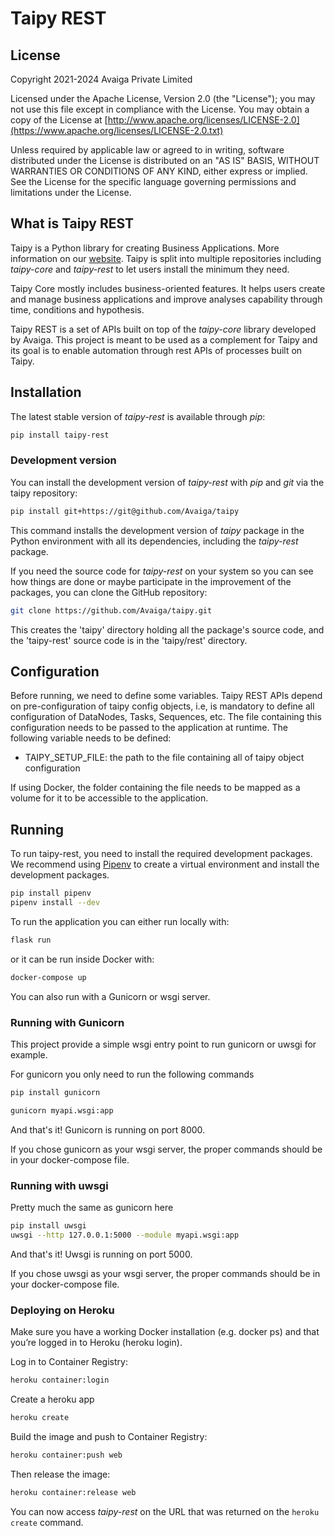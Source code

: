 # Taipy REST

## License

Copyright 2021-2024 Avaiga Private Limited

Licensed under the Apache License, Version 2.0 (the "License"); you may not use this file
except in compliance with the License. You may obtain a copy of the License at
[http://www.apache.org/licenses/LICENSE-2.0](https://www.apache.org/licenses/LICENSE-2.0.txt)

Unless required by applicable law or agreed to in writing, software distributed under the
License is distributed on an "AS IS" BASIS, WITHOUT WARRANTIES OR CONDITIONS OF ANY KIND,
either express or implied. See the License for the specific language governing permissions
and limitations under the License.

## What is Taipy REST

Taipy is a Python library for creating Business Applications. More information on our
[website](https://www.taipy.io). Taipy is split into multiple repositories including
*taipy-core* and *taipy-rest* to let users install the minimum they need.

Taipy Core mostly includes business-oriented
features. It helps users create and manage business applications and improve analyses
capability through time, conditions and hypothesis.

Taipy REST is a set of APIs built on top of the
*taipy-core* library developed by Avaiga. This project is meant to be used as a complement
for Taipy and its goal is to enable automation through rest APIs of processes built
on Taipy.

## Installation

The latest stable version of *taipy-rest* is available through *pip*:
```bash
pip install taipy-rest
```

### Development version

You can install the development version of *taipy-rest* with *pip* and *git* via the taipy repository:
```bash
pip install git+https://git@github.com/Avaiga/taipy
```

This command installs the development version of *taipy* package in the Python environment with all
its dependencies, including the *taipy-rest* package.

If you need the source code for *taipy-rest* on your system so you can see how things are done or
maybe participate in the improvement of the packages, you can clone the GitHub repository:

```bash
git clone https://github.com/Avaiga/taipy.git
```

This creates the 'taipy' directory holding all the package's source code, and the 'taipy-rest'
source code is in the 'taipy/rest' directory.

## Configuration

Before running, we need to define some variables. Taipy REST APIs depend on pre-configuration of taipy config objects,
i.e, is mandatory to define all configuration of DataNodes, Tasks, Sequences, etc. The file containing this
configuration needs to be passed to the application at runtime. The following variable needs to be defined:
 - TAIPY_SETUP_FILE: the path to the file containing all of taipy object configuration

If using Docker, the folder containing the file needs to be mapped as a volume for it to be accessible to the
application.

## Running

To run taipy-rest, you need to install the required development packages.
We recommend using [Pipenv](https://pipenv.pypa.io/en/latest/) to create a virtual environment
and install the development packages.

```bash
pip install pipenv
pipenv install --dev
```

To run the application you can either run locally with:
```bash
flask run
```

or it can be run inside Docker with:
```bash
docker-compose up
```

You can also run with a Gunicorn or wsgi server.

### Running with Gunicorn

This project provide a simple wsgi entry point to run gunicorn or uwsgi for example.

For gunicorn you only need to run the following commands

```bash
pip install gunicorn

gunicorn myapi.wsgi:app
```
And that's it! Gunicorn is running on port 8000.

If you chose gunicorn as your wsgi server, the proper commands should be in your docker-compose file.

### Running with uwsgi

Pretty much the same as gunicorn here

```bash
pip install uwsgi
uwsgi --http 127.0.0.1:5000 --module myapi.wsgi:app
```

And that's it! Uwsgi is running on port 5000.

If you chose uwsgi as your wsgi server, the proper commands should be in your docker-compose file.

### Deploying on Heroku

Make sure you have a working Docker installation (e.g. docker ps) and that you’re logged in to Heroku (heroku login).

Log in to Container Registry:

```bash
heroku container:login
```

Create a heroku app
```bash
heroku create
```

Build the image and push to Container Registry:
```bash
heroku container:push web
```

Then release the image:
```bash
heroku container:release web
```

You can now access *taipy-rest* on the URL that was returned on the `heroku create` command.
